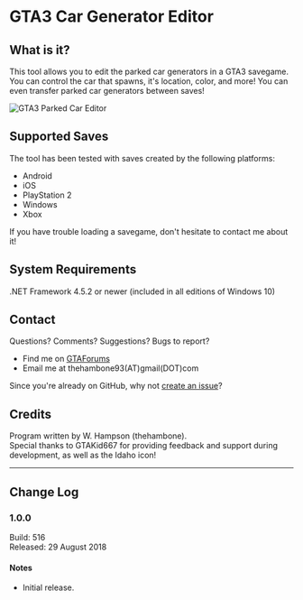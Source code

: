 GTA3 Car Generator Editor
=========================

What is it?
-----------
This tool allows you to edit the parked car generators in a GTA3 savegame. You
can control the car that spawns, it's location, color, and more! You can even
transfer parked car generators between saves!

![GTA3 Parked Car Editor](https://i.imgur.com/MlSfWvE.png)

Supported Saves
---------------
The tool has been tested with saves created by the following platforms:
  * Android
  * iOS
  * PlayStation 2
  * Windows
  * Xbox

If you have trouble loading a savegame, don't hesitate to contact me about it!


System Requirements
-------------------
.NET Framework 4.5.2 or newer (included in all editions of Windows 10)


Contact
-------
Questions? Comments? Suggestions? Bugs to report?  
  * Find me on [GTAForums](http://gtaforums.com/index.php?showuser=907241)
  * Email me at thehambone93(AT)gmail(DOT)com

Since you're already on GitHub, why not
[create an issue](https://github.com/whampson/gta3-cargen-editor/issues)?


Credits
-------
Program written by W. Hampson (thehambone).  
Special thanks to GTAKid667 for providing feedback and support during
development, as well as the Idaho icon!

-------------------------------------------------------------------------------

Change Log
----------

### 1.0.0
   Build: 516  
Released: 29 August 2018

#### Notes
  * Initial release.
